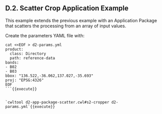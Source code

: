 ## D.2. Scatter Crop Application Example

This example extends the previous example with an Application Package that scatters the processing from an array of input values.

Create the parameters YAML file with:

```
cat <<EOF > d2-params.yml
product:
  class: Directory
  path: reference-data
bands:
- B02
- B03
bbox: "136.522,-36.062,137.027,-35.693"
proj: "EPSG:4326"
EOF
```{{execute}}


`cwltool d2-app-package-scatter.cwl#s2-cropper d2-params.yml`{{execute}}